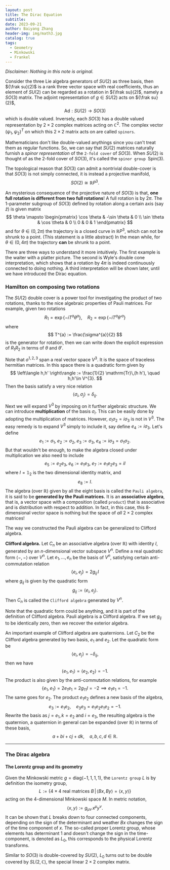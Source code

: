 ```yaml
---
layout: post
title: The Dirac Equation
subtitle: 
date: 2023-09-21
author: Baiyang Zhang
header-img: img/math3.jpg
catalog: true
tags:
  - Geometry
  - Minkowski
  - Frankel
---
```


*Disclaimer: Nothing in this note is original.*

Consider the three Lie algebra generators of $SU(2)$ as three basis, then ${\frak su}(2)$ is a rank three vector space with real coefficients, thus an element of $SU(2)$ can be regarded as a rotation in ${\frak su}(2)$, namely a $SO(3)$ matrix. The adjoint representation of $g\in SU(2)$ acts on ${\frak su}(2)$, 
$$
\text{Ad}: SU(2)\to SO(3)
$$
which is double valued. Inversely, each $SO(3)$ has a double valued representation by $2\times 2$ complex matrices acting on $\mathbb{C}^{2}$. The complex vector $(\psi_ {1},\psi_ {2})^{T}$ on which this $2\times 2$ matrix acts on are called `spinors`.

Mathematicians don't like double-valued anythings since you can't treat them as regular functions. So, we can say that $SU(2)$ matrices naturally furnish a *spinor representation* of the `2-fold cover` of $SO(3)$. When $SU(2)$ is thought of as the 2-fold cover of $SO(3)$, it's called the `spinor group `$\text{Spin}(3)$.

The topological reason that $SO(3)$ can admit a nontrivial double-cover is that $SO(3)$ is not simply connected, it is instead a projective manifold,
$$
SO(2) \cong \mathbb{R}P^{3}.
$$

An mysterious consequence of the projective nature of $SO(3)$ is that, **one full rotation is different from two full rotations**! A full rotation is by $2\pi$. The 1-parameter subgroup of $SO(3)$ defined by rotation along a certain axis (say $\hat{z}$) is given matrix
$$
\theta \mapsto \begin{pmatrix}
\cos \theta & -\sin \theta  & 0 \\
\sin \theta & \cos \theta & 0 \\
0 & 0 & 1
\end{pmatrix}
$$
and for $\theta \in (0,2\pi)$ the trajectory is a closed curve in $\mathbb{R} P^{3}$, which can not be shrunk to a point. (This statement is a little abstract) In the mean while, for $\theta \in(0,4\pi)$ the trajectory **can** be shrunk to a point. 

There are three ways to understand it more intuitively. The first example is the waiter with a platter picture. The second is Wyle's double cone interpretation, which shows that a rotation by $4\pi$ is indeed continuously connected to doing nothing. A third interpretation will be shown later, until we have introduced the Dirac equation.

### Hamilton on composing two rotations

The $SU(2)$ double cover is a power tool for investigating the product of two rotations, thanks to the nice algebraic properties of Pauli matrices. For example, given two rotations 
$$
R_ {1} = \exp \left\{ -i T^{a} \theta^{a} \right\} ,\quad  R_ {2} = \exp \left\{ -i T^{a}\theta'^{a} \right\}
$$
where 
$$
T^{a} := \frac{\sigma^{a}}{2}
$$
is the generator for rotation, then we can write down the explicit expression of $R_ {1}R_ {2}$ in terms of $\theta$ and $\theta'$. 

Note that $\sigma^{1,2,3}$ span a real vector space $V^{3}$. It is the space of traceless hermitian matrices. In this space there is a quadratic form given by 
$$
\left\langle h,h' \right\rangle := \frac{1}{2} \mathrm{Tr}\,(h h'), \quad  h,h'\in V^{3}.
$$
Then the basis satisfy a very nice relation
$$
\left\langle \sigma_ {i},\sigma _ {j}  \right\rangle = \delta_ {ij}.
$$

Next we will expand $V^{3}$ by imposing on it further algebraic structure. We can introduce **multiplication** of the basis $\sigma_ {i}$. This can be easily done by adopting the multiplication of matrices. However, $\sigma_ {i}\sigma_ {2}=i\sigma_ {3}$ is not in $V^{3}$. The easy remedy is to expand $V^{3}$ simply to include it, say define $e_ {4}:=i\sigma_ {3}$. Let's define
$$
e_ {1}:=\sigma_ {1},\; e_ {2}:= \sigma_ {2}, \; e_ {3}:=\sigma_ {3},\; e_ {4}:=i\sigma_ {3}=\sigma_ {1}\sigma_ {2}.
$$
But that wouldn't be enough, to make the algebra closed under multiplication we also need to include
$$
e_ {5}:= e_ {2}e_ {3}, \; e_ {6}:= e_ {1}e_ {3},\; e_ {7}:=e_ {1}e_ {2}e_ {3}=i I
$$
where $I=\mathbb{1}_ {2}$ is the two dimensional identity matrix, and 
$$
e_ {8}:= I.
$$
The algebra (over $\mathbb{R}$) given by all the eight basis is called the `Pauli algebra`, it is said to be **generated by the Pauli matrices.** It is an **associative algebra**, that is, a vector space with a composition (called `product`) that is associative and is distribution with respect to addition. In fact, in this case, this $8$-dimensional vector space is nothing but the space of *all* $2\times 2$ complex matrices!

The way we constructed the Pauli algebra can be generalized to Clifford algebra.

**Clifford algebra.** Let $C_ {n}$ be an associative algebra (over $\mathbb{R}$) with identity $I$, generated by an $n$-dimensional vector subspace $V^{n}$. Define a real quadratic form $\left\langle -,- \right\rangle$ over $V^{n}$. Let $e_ {1},\dots,e_ {n}$ be the basis of $V^{n}$, satisfying certain anti-commutation relation
$$
\left\{ e_ {i} ,e_ {j} \right\}  =2 g_ {ij} \,I
$$
where $g_ {ij}$ is given by the quadratic form
$$
g_ {ij} := \left\langle e_ {i},e_ {j}  \right\rangle .
$$
Then $C_ {n}$ is called the `Clifford algebra` generated by $V^{n}$.

Note that the quadratic form could be anything, and it is part of the definition of Clifford algebra. Pauli algebra is a Clifford algebra. If we set $g_ {ij}$ to be identically zero, then we recover the exterior algebra. 

An important example of Clifford algebra are quaternions. Let $C_ {2}$ be the Clifford algebra generated by two basis, $e_ {1}$ and $e_ {2}$. Let the quadratic form be 
$$
\left\langle e_ {i} ,e_ {j}  \right\rangle =-\delta_ {ij},
$$
then we have 
$$
\left\langle e_ {1},e_ {1} \right\rangle =\left\langle e_ {2},e_ {2} \right\rangle =-1.
$$
The product is also given by the anti-commutation relations, for example
$$
\left\{ e_ {1},e_ {1} \right\} = 2 e_ {1}e_ {1}=2g_ {11}I = -2\implies e_ {1}e_ {1}=-1.
$$
The same goes for $e_ {2}$. The product $e_ {1}e_ {2}$ defines a new basis of the algebra,
$$
e_ {3}:=e_ {1}e_ {2}, \quad  e_ {3}e_ {3}=e_ {1}e_ {2}e_ {1}e_ {2}=-1.
$$
Rewrite the basis as $j=e_ {1},k=e_ {2}$ and $i=e_ {3}$, the resulting algebra is the quaternion, a quaternion in general can be expanded (over $\mathbb{R}$) in terms of these basis,
$$
a+bi+cj+dk,\quad  a,b,c,d \in \mathbb{R}.
$$

- - -

### The Dirac algebra

#### The Lorentz group and its geometry

Given the Minkowski metric $g=\text{diag}(-1,1,1,1)$, the `Lorentz group` $L$ is by definition the isometry group, 
$$
L := \left\{ 4\times 4 \text{ real matrices }B \,\middle\vert\, \left\langle Bx,By \right\rangle=\left\langle x,y \right\rangle   \right\}
$$
acting on the 4-dimensional Minkowski space $M$. In metric notation, 
$$
\left\langle x,y \right\rangle := g_ {\mu \nu} \, x^{\mu}y^{\nu}.
$$
It can be shown that $L$ breaks down to four connected components, depending on the sign of the determinant and weather $Bx$ changes the sign of the time component of $x$. The so-called proper Lorentz group, whose elements has determinant $1$ and doesn't change the sign in the time-component, is denoted as $L_ {0}$, this corresponds to the physical Lorentz transforms.

Similar to $SO(3)$ is double-covered by $SU(2)$, $L_ {0}$ turns out to be double covered by $SL(2,\mathbb{C})$, the special linear $2\times 2$ complex matrix. 